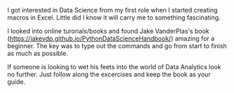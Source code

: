 I got interested in Data Science from my first role when I started creating macros in Excel. Little did I know it will carry me to something fascinating. 

I looked into online turorials/books and found Jake VanderPlas's book (https://jakevdp.github.io/PythonDataScienceHandbook/) amazing for a beginner. The key was to type out the commands and go from start to finish as much as possible.

If someone is looking to wet his feets into the world of Data Analytics look no further. Just follow along the excercises and keep the book as your guide.
